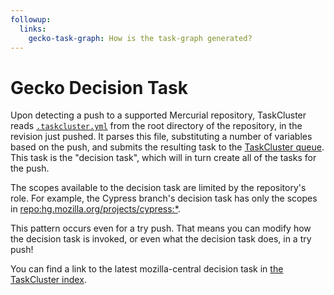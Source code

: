 ```yaml
---
followup:
  links:
    gecko-task-graph: How is the task-graph generated?
---
```


# Gecko Decision Task

Upon detecting a push to a supported Mercurial repository, TaskCluster reads [`.taskcluster.yml`](https://dxr.mozilla.org/mozilla-central/source/.taskcluster.yml) from the root directory of the repository, in the revision just pushed.
It parses this file, substituting a number of variables based on the push, and submits the resulting task to the [TaskCluster queue](/manual/tasks/queue).
This task is the "decision task", which will in turn create all of the tasks for the push.

The scopes available to the decision task are limited by the repository's role.
For example, the Cypress branch's decision task has only the scopes in [repo:hg.mozilla.org/projects/cypress:*](https://tools.taskcluster.net/auth/roles/#repo:hg.mozilla.org%252fprojects%252fcypress:*).

This pattern occurs even for a try push.
That means you can modify how the decision task is invoked, or even what the decision task does, in a try push!

You can find a link to the latest mozilla-central decision task in [the TaskCluster index](https://tools.taskcluster.net/index/#gecko.v2.mozilla-central.latest.firefox/gecko.v2.mozilla-central.latest.firefox.decision).
